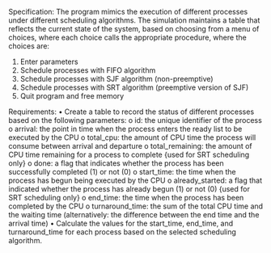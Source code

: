 Specification:
The program mimics the execution of different processes under different scheduling algorithms.
The simulation maintains a table that reflects the current state of the system, based on choosing
from a menu of choices, where each choice calls the appropriate procedure, where the choices
are:
1) Enter parameters
2) Schedule processes with FIFO algorithm
3) Schedule processes with SJF algorithm (non-preemptive)
4) Schedule processes with SRT algorithm (preemptive version of SJF)
5) Quit program and free memory

Requirements:
• Create a table to record the status of different processes based on the following parameters:
  o id: the unique identifier of the process
  o arrival: the point in time when the process enters the ready list to be executed by the
  CPU
  o total_cpu: the amount of CPU time the process will consume between arrival and
  departure
  o total_remaining: the amount of CPU time remaining for a process to complete {used
  for SRT scheduling only}
  o done: a flag that indicates whether the process has been successfully completed (1) or
  not (0)
  o start_time: the time when the process has begun being executed by the CPU
  o already_started: a flag that indicated whether the process has already begun (1) or
  not (0) {used for SRT scheduling only}
  o end_time: the time when the process has been completed by the CPU
  o turnaround_time: the sum of the total CPU time and the waiting time (alternatively:
  the difference between the end time and the arrival time)
• Calculate the values for the start_time, end_time, and turnaround_time for each process
based on the selected scheduling algorithm.
